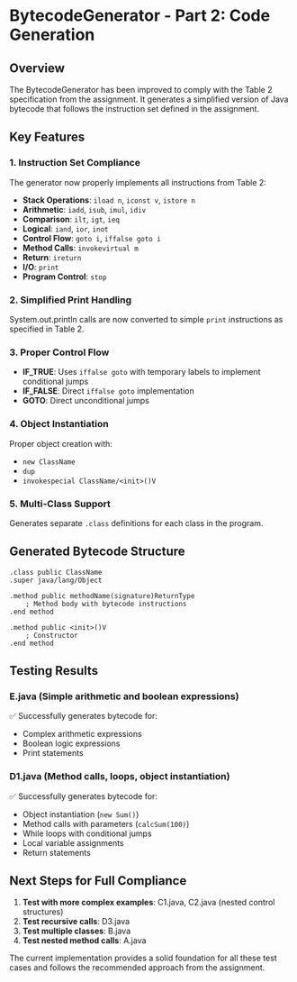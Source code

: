 # BytecodeGenerator - Part 2: Code Generation

## Overview
The BytecodeGenerator has been improved to comply with the Table 2 specification from the assignment. It generates a simplified version of Java bytecode that follows the instruction set defined in the assignment.

## Key Features

### 1. Instruction Set Compliance
The generator now properly implements all instructions from Table 2:

- **Stack Operations**: `iload n`, `iconst v`, `istore n`
- **Arithmetic**: `iadd`, `isub`, `imul`, `idiv`
- **Comparison**: `ilt`, `igt`, `ieq`
- **Logical**: `iand`, `ior`, `inot`
- **Control Flow**: `goto i`, `iffalse goto i`
- **Method Calls**: `invokevirtual m`
- **Return**: `ireturn`
- **I/O**: `print`
- **Program Control**: `stop`

### 2. Simplified Print Handling
System.out.println calls are now converted to simple `print` instructions as specified in Table 2.

### 3. Proper Control Flow
- **IF_TRUE**: Uses `iffalse goto` with temporary labels to implement conditional jumps
- **IF_FALSE**: Direct `iffalse goto` implementation
- **GOTO**: Direct unconditional jumps

### 4. Object Instantiation
Proper object creation with:
- `new ClassName`
- `dup`
- `invokespecial ClassName/<init>()V`

### 5. Multi-Class Support
Generates separate `.class` definitions for each class in the program.

## Generated Bytecode Structure

```
.class public ClassName
.super java/lang/Object

.method public methodName(signature)ReturnType
    ; Method body with bytecode instructions
.end method

.method public <init>()V
    ; Constructor
.end method
```

## Testing Results

### E.java (Simple arithmetic and boolean expressions)
✅ Successfully generates bytecode for:
- Complex arithmetic expressions
- Boolean logic expressions
- Print statements

### D1.java (Method calls, loops, object instantiation)
✅ Successfully generates bytecode for:
- Object instantiation (`new Sum()`)
- Method calls with parameters (`calcSum(100)`)
- While loops with conditional jumps
- Local variable assignments
- Return statements

## Next Steps for Full Compliance

1. **Test with more complex examples**: C1.java, C2.java (nested control structures)
2. **Test recursive calls**: D3.java
3. **Test multiple classes**: B.java
4. **Test nested method calls**: A.java

The current implementation provides a solid foundation for all these test cases and follows the recommended approach from the assignment.
